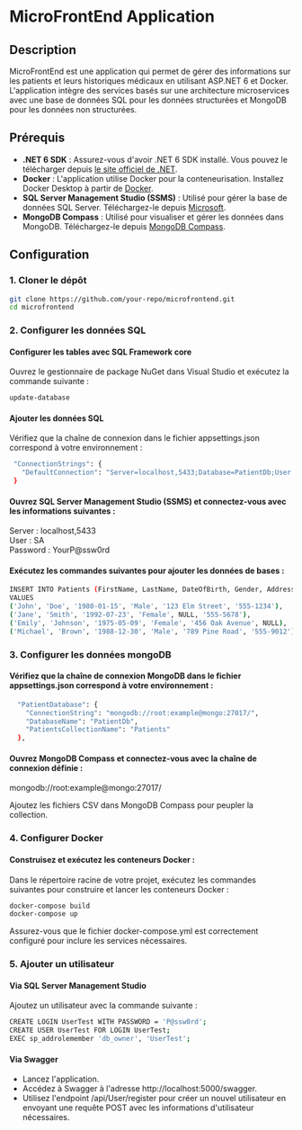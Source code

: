 # MicroFrontEnd Application

## Description

MicroFrontEnd est une application qui permet de gérer des informations sur les patients et leurs historiques médicaux en utilisant ASP.NET 6 et Docker. L'application intègre des services basés sur une architecture microservices avec une base de données SQL pour les données structurées et MongoDB pour les données non structurées.

## Prérequis

- **.NET 6 SDK** : Assurez-vous d'avoir .NET 6 SDK installé. Vous pouvez le télécharger depuis [le site officiel de .NET](https://dotnet.microsoft.com/download).
- **Docker** : L'application utilise Docker pour la conteneurisation. Installez Docker Desktop à partir de [Docker](https://www.docker.com/products/docker-desktop).
- **SQL Server Management Studio (SSMS)** : Utilisé pour gérer la base de données SQL Server. Téléchargez-le depuis [Microsoft](https://docs.microsoft.com/en-us/sql/ssms/download-sql-server-management-studio-ssms).
- **MongoDB Compass** : Utilisé pour visualiser et gérer les données dans MongoDB. Téléchargez-le depuis [MongoDB Compass](https://www.mongodb.com/products/compass).


## Configuration

### 1. Cloner le dépôt

```bash
git clone https://github.com/your-repo/microfrontend.git
cd microfrontend
```

### 2. Configurer les données SQL

#### Configurer les tables avec SQL Framework core

Ouvrez le gestionnaire de package NuGet dans Visual Studio et exécutez la commande suivante :

```bash
update-database
```

#### Ajouter les données SQL

Vérifiez que la chaîne de connexion dans le fichier appsettings.json correspond à votre environnement :

```bash
 "ConnectionStrings": {
   "DefaultConnection": "Server=localhost,5433;Database=PatientDb;User Id=SA;Password=YourP@ssw0rd;Encrypt=False;TrustServerCertificate=True;"
 }
```

#### Ouvrez SQL Server Management Studio (SSMS) et connectez-vous avec les informations suivantes :

Server : localhost,5433  
User : SA  
Password : YourP@ssw0rd  

#### Exécutez les commandes suivantes pour ajouter les données de bases :

```bash
INSERT INTO Patients (FirstName, LastName, DateOfBirth, Gender, Address, PhoneNumber)
VALUES
('John', 'Doe', '1980-01-15', 'Male', '123 Elm Street', '555-1234'),
('Jane', 'Smith', '1992-07-23', 'Female', NULL, '555-5678'),
('Emily', 'Johnson', '1975-05-09', 'Female', '456 Oak Avenue', NULL),
('Michael', 'Brown', '1988-12-30', 'Male', '789 Pine Road', '555-9012');
```

### 3. Configurer les données mongoDB

#### Vérifiez que la chaîne de connexion MongoDB dans le fichier appsettings.json correspond à votre environnement :

```bash
  "PatientDatabase": {
    "ConnectionString": "mongodb://root:example@mongo:27017/",
    "DatabaseName": "PatientDb",
    "PatientsCollectionName": "Patients"
  },
```

#### Ouvrez MongoDB Compass et connectez-vous avec la chaîne de connexion définie :

mongodb://root:example@mongo:27017/

Ajoutez les fichiers CSV dans MongoDB Compass pour peupler la collection.

### 4. Configurer Docker

#### Construisez et exécutez les conteneurs Docker :

Dans le répertoire racine de votre projet, exécutez les commandes suivantes pour construire et lancer les conteneurs Docker :

```bash
docker-compose build
docker-compose up
```

Assurez-vous que le fichier docker-compose.yml est correctement configuré pour inclure les services nécessaires.

### 5. Ajouter un utilisateur

#### Via SQL Server Management Studio
Ajoutez un utilisateur avec la commande suivante :

```bash
CREATE LOGIN UserTest WITH PASSWORD = 'P@ssw0rd';
CREATE USER UserTest FOR LOGIN UserTest;
EXEC sp_addrolemember 'db_owner', 'UserTest';
```

#### Via Swagger

- Lancez l'application.  
- Accédez à Swagger à l'adresse http://localhost:5000/swagger.  
- Utilisez l'endpoint /api/User/register pour créer un nouvel utilisateur en envoyant une requête POST avec les informations d'utilisateur nécessaires.  
